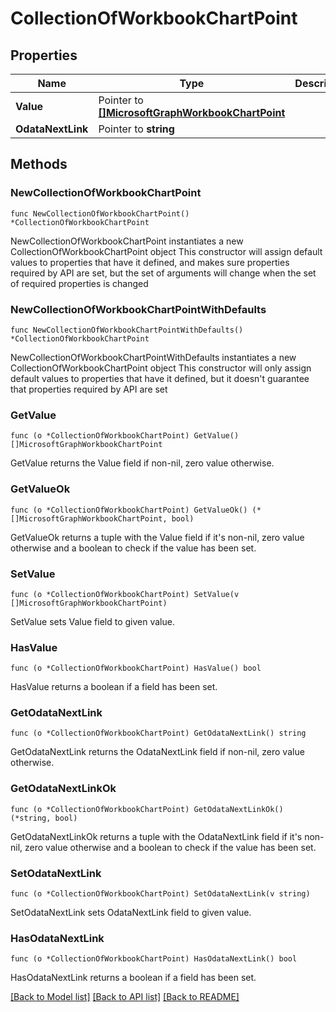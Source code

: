 # CollectionOfWorkbookChartPoint

## Properties

Name | Type | Description | Notes
------------ | ------------- | ------------- | -------------
**Value** | Pointer to [**[]MicrosoftGraphWorkbookChartPoint**](MicrosoftGraphWorkbookChartPoint.md) |  | [optional] 
**OdataNextLink** | Pointer to **string** |  | [optional] 

## Methods

### NewCollectionOfWorkbookChartPoint

`func NewCollectionOfWorkbookChartPoint() *CollectionOfWorkbookChartPoint`

NewCollectionOfWorkbookChartPoint instantiates a new CollectionOfWorkbookChartPoint object
This constructor will assign default values to properties that have it defined,
and makes sure properties required by API are set, but the set of arguments
will change when the set of required properties is changed

### NewCollectionOfWorkbookChartPointWithDefaults

`func NewCollectionOfWorkbookChartPointWithDefaults() *CollectionOfWorkbookChartPoint`

NewCollectionOfWorkbookChartPointWithDefaults instantiates a new CollectionOfWorkbookChartPoint object
This constructor will only assign default values to properties that have it defined,
but it doesn't guarantee that properties required by API are set

### GetValue

`func (o *CollectionOfWorkbookChartPoint) GetValue() []MicrosoftGraphWorkbookChartPoint`

GetValue returns the Value field if non-nil, zero value otherwise.

### GetValueOk

`func (o *CollectionOfWorkbookChartPoint) GetValueOk() (*[]MicrosoftGraphWorkbookChartPoint, bool)`

GetValueOk returns a tuple with the Value field if it's non-nil, zero value otherwise
and a boolean to check if the value has been set.

### SetValue

`func (o *CollectionOfWorkbookChartPoint) SetValue(v []MicrosoftGraphWorkbookChartPoint)`

SetValue sets Value field to given value.

### HasValue

`func (o *CollectionOfWorkbookChartPoint) HasValue() bool`

HasValue returns a boolean if a field has been set.

### GetOdataNextLink

`func (o *CollectionOfWorkbookChartPoint) GetOdataNextLink() string`

GetOdataNextLink returns the OdataNextLink field if non-nil, zero value otherwise.

### GetOdataNextLinkOk

`func (o *CollectionOfWorkbookChartPoint) GetOdataNextLinkOk() (*string, bool)`

GetOdataNextLinkOk returns a tuple with the OdataNextLink field if it's non-nil, zero value otherwise
and a boolean to check if the value has been set.

### SetOdataNextLink

`func (o *CollectionOfWorkbookChartPoint) SetOdataNextLink(v string)`

SetOdataNextLink sets OdataNextLink field to given value.

### HasOdataNextLink

`func (o *CollectionOfWorkbookChartPoint) HasOdataNextLink() bool`

HasOdataNextLink returns a boolean if a field has been set.


[[Back to Model list]](../README.md#documentation-for-models) [[Back to API list]](../README.md#documentation-for-api-endpoints) [[Back to README]](../README.md)


